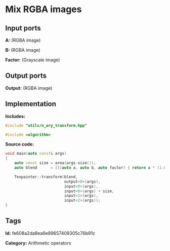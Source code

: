 # Mix RGBA images

## Input ports

__A:__ (RGBA image)

__B:__ (RGBA image)

__Factor:__ (Grayscale image)

## Output ports

__Output:__ (RGBA image)

## Implementation

__Includes:__ 

```c++
#include "utils/n_ary_transform.hpp"

#include <algorithm>
```

__Source code:__ 

```c++
void main(auto const& args)
{
	auto const size = area(args.size());
	auto blend      = [](auto a, auto b, auto factor) { return a * (1.0f - factor) + b * factor; };

	Texpainter::transform(blend,
	                      output<0>(args),
	                      input<0>(args),
	                      input<0>(args) + size,
	                      input<1>(args),
	                      input<2>(args));
}
```

## Tags

__Id:__ fe608a2da8ea6e89657409305c76b91c

__Category:__ Arithmetic operators